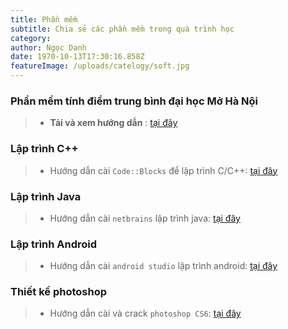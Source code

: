 ```yaml
---
title: Phần mềm
subtitle: Chia sẻ các phần mềm trong quá trình học
category:
author: Ngọc Danh
date: 1970-10-13T17:30:16.858Z
featureImage: /uploads/catelogy/soft.jpg
---
```

### Phần mềm tính điểm trung bình đại học Mở Hà Nội
>- **Tải và xem hướng dẫn** : [tại đây](https://bit.ly/3kM5FIo)
### Lập trình C++
>- Hướng dẫn cài `Code::Blocks` để lập trình C/C++: [tại đây](/huong-dan-cai-code-blocks)
### Lập trình Java
>- Hướng dẫn cài `netbrains` lập trình java: [tại đây](/#)
### Lập trình Android
>- Hướng dẫn cài `android studio` lập trình android: [tại đây](/#)
### Thiết kế photoshop
>- Hướng dẫn cài và crack `photoshop CS6`: [tại đây](/huong-dan-tai-crack-photoshop-cs6)

